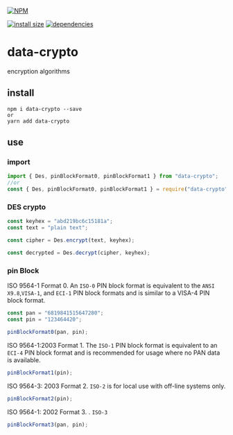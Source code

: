 [![NPM](https://nodei.co/npm/data-crypto.png)](https://nodei.co/npm/data-crypto/)

[![install size](https://packagephobia.now.sh/badge?p=data-crypto)](https://packagephobia.now.sh/result?p=data-crypto) [![dependencies](https://david-dm.org/hosseinmd/data-crypto.svg)](https://david-dm.org/hosseinmd/data-crypto.svg)

# data-crypto

encryption algorithms

## install

```npm
npm i data-crypto --save
or
yarn add data-crypto
```

## use

### import

```javascript
import { Des, pinBlockFormat0, pinBlockFormat1 } from "data-crypto";
//or
const { Des, pinBlockFormat0, pinBlockFormat1 } = require("data-crypto");
```

### DES crypto

```js
const keyhex = "abd219bc6c15181a";
const text = "plain text";

const cipher = Des.encrypt(text, keyhex);

const decrypted = Des.decrypt(cipher, keyhex);
```

### pin Block

ISO 9564-1 Format 0. An `ISO-0` PIN block format is equivalent to the `ANSI X9.8`,`VISA-1`,
and `ECI-1` PIN block formats and is similar to a VISA-4 PIN block format.

```js
const pan = "6819841515647280";
const pin = "123464420";

pinBlockFormat0(pan, pin);
```

ISO 9564-1:2003 Format 1. The `ISO-1` PIN block format is equivalent to an `ECI-4` PIN block format and is recommended for usage where no PAN data is available.

```js
pinBlockFormat1(pin);
```

ISO 9564-3: 2003 Format 2. `ISO-2` is for local use with off-line systems only.

```js
pinBlockFormat2(pin);
```

ISO 9564-1: 2002 Format 3. . `ISO-3`

```js
pinBlockFormat3(pan, pin);
```
